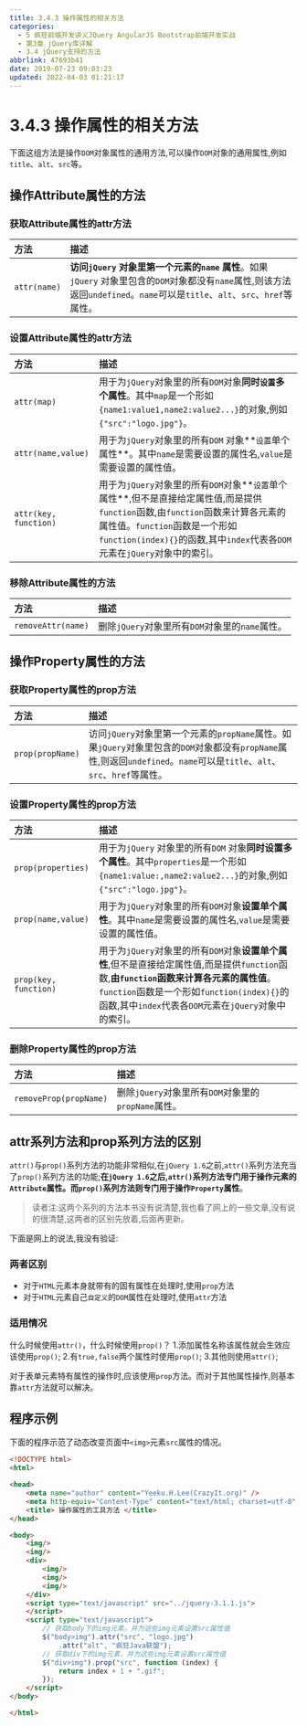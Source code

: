 ```yaml
---
title: 3.4.3 操作属性的相关方法
categories: 
  - 5 疯狂前端开发讲义JQuery AngularJS Bootstrap前端开发实战
  - 第3章 jQuery库详解
  - 3.4 jQuery支持的方法
abbrlink: 47693b41
date: 2019-07-23 09:03:23
updated: 2022-04-03 01:21:17
---
```

# 3.4.3 操作属性的相关方法 #
下面这组方法是操作`DOM`对象属性的通用方法,可以操作`DOM`对象的通用属性,例如`title`、`alt`、`src`等。
## 操作Attribute属性的方法 ##
### 获取Attribute属性的attr方法 ###

|方法|描述|
|:---|:---|
|`attr(name)`|**访问`jQuery` 对象里第一个元素的`name` 属性**。如果`jQuery` 对象里包含的`DOM`对象都没有`name`属性,则该方法返回`undefined`。`name`可以是`title`、`alt`、`src`、`href`等属性。|

### 设置Attribute属性的attr方法 ###

|方法|描述|
|:---|:---|
|`attr(map)`|用于为`jQuery`对象里的所有`DOM`对象**同时`设置`多个属性**。其中`map`是一个形如`{name1:value1,name2:value2...}`的对象,例如`{"src":"logo.jpg"}`。|
|`attr(name,value)`|用于为`jQuery`对象里的所有`DOM` 对象**`设置`单个属性**。其中`name`是需要设置的属性名,`value`是需要设置的属性值。|
|`attr(key, function)`|用于为`jQuery`对象里的所有`DOM`对象**`设置`单个属性**,但不是直接给定属性值,而是提供`function`函数,由`function`函数来计算各元素的属性值。`function`函数是一个形如`function(index){}`的函数,其中`index`代表各`DOM`元素在`jQuery`对象中的索引。|
### 移除Attribute属性的方法 ###

|方法|描述|
|:---|:---|
|`removeAttr(name)`|删除`jQuery`对象里所有`DOM`对象里的`name`属性。|
## 操作Property属性的方法 ##
### 获取Property属性的prop方法 ###

|方法|描述|
|:---|:---|
|`prop(propName)`|访问`jQuery`对象里第一个元素的`propName`属性。如果`jQuery`对象里包含的`DOM`对象都没有`propName`属性,则返回`undefined`。`name`可以是`title`、`alt`、`src`、`href`等属性。|
### 设置Property属性的prop方法 ###

|方法|描述|
|:---|:---|
|`prop(properties)`|用于为`jQuery` 对象里的所有`DOM` 对象**同时设置多个属性**。其中`properties`是一个形如`{name1:value:,name2:value2...}`的对象,例如`{"src":"logo.jpg"}`。|
|`prop(name,value)`|用于为`jQuery`对象里的所有`DOM`对象**设置单个属性**。其中`name`是需要设置的属性名,`value`是需要设置的属性值。|
|`prop(key, function)`|用于为`jQuery`对象里的所有`DOM`对象**设置单个属性**,但不是直接给定属性值,而是提供`function`函数,**由`function`函数来计算各元素的属性值**。 `function`函数是一个形如`function(index){}`的函数,其中`index`代表各`DOM`元素在`jQuery`对象中的索引。|
### 删除Property属性的prop方法 ###

|方法|描述|
|:---|:---|
|`removeProp(propName)`|删除`jQuery`对象里所有`DOM`对象里的`propName`属性。|
## attr系列方法和prop系列方法的区别 ##
`attr()`与`prop()`系列方法的功能非常相似,在`jQuery 1.6`之前,`attr()`系列方法充当了`prop()`系列方法的功能;**在`jQuery 1.6`之后,`attr()`系列方法专门用于操作元素的`Attribute`属性。而`prop()`系列方法则专门用于操作`Property`属性**。

> 读者注:这两个系列的方法本书没有说清楚,我也看了网上的一些文章,没有说的很清楚,这两者的区别先放着,后面再更新。

下面是网上的说法,我没有验证:

### 两者区别 ###
- 对于`HTML`元素本身就带有的固有属性在处理时,使用`prop`方法
- 对于`HTML`元素自己`自定义`的`DOM`属性在处理时,使用`attr`方法

### 适用情况 ###
什么时候使用`attr()`，什么时候使用`prop()`？
1.添加属性名称该属性就会生效应该使用`prop()`;
2.有`true,false`两个属性时使用`prop()`;
3.其他则使用`attr()`;

对于表单元素特有属性的操作时,应该使用`prop`方法。而对于其他属性操作,则基本靠`attr`方法就可以解决。

## 程序示例 ##
下面的程序示范了动态改变页面中`<img>`元素`src`属性的情况。
```html
<!DOCTYPE html>
<html>

<head>
    <meta name="author" content="Yeeku.H.Lee(CrazyIt.org)" />
    <meta http-equiv="Content-Type" content="text/html; charset=utf-8" />
    <title> 操作属性的工具方法 </title>
</head>

<body>
    <img/>
    <img/>
    <div>
        <img/>
        <img/>
        <img/>
    </div>
    <script type="text/javascript" src="../jquery-3.1.1.js">
    </script>
    <script type="text/javascript">
        // 获取body下的img元素，并为这些img元素设置src属性值
        $("body>img").attr("src", "logo.jpg")
            .attr("alt", "疯狂Java联盟");
        // 获取div下的img元素，并为这些img元素设置src属性值
        $("div>img").prop("src", function (index) {
            return index + 1 + ".gif";
        });
    </script>
</body>

</html>
```
